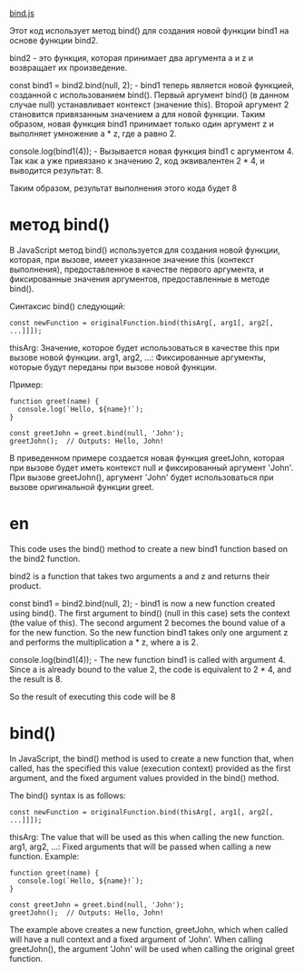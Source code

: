 [bind.js]()

Этот код использует метод bind() для создания новой функции bind1 на основе функции bind2.

bind2 - это функция, которая принимает два аргумента a и z и возвращает их произведение.

const bind1 = bind2.bind(null, 2); - bind1 теперь является новой функцией, созданной с использованием bind(). Первый аргумент bind() (в данном случае null) устанавливает контекст (значение this). Второй аргумент 2 становится привязанным значением a для новой функции. Таким образом, новая функция bind1 принимает только один аргумент z и выполняет умножение a * z, где a равно 2.

console.log(bind1(4)); - Вызывается новая функция bind1 с аргументом 4. Так как a уже привязано к значению 2, код эквивалентен 2 * 4, и выводится результат: 8.

Таким образом, результат выполнения этого кода будет 8



метод bind()
===
В JavaScript метод bind() используется для создания новой функции, которая, при вызове, имеет указанное значение this (контекст выполнения), предоставленное в качестве первого аргумента, и фиксированные значения аргументов, предоставленные в методе bind().

Синтаксис bind() следующий:

```
const newFunction = originalFunction.bind(thisArg[, arg1[, arg2[, ...]]]);

```



thisArg: Значение, которое будет использоваться в качестве this при вызове новой функции.
arg1, arg2, ...: Фиксированные аргументы, которые будут переданы при вызове новой функции.

Пример:

```
function greet(name) {
  console.log(`Hello, ${name}!`);
}

const greetJohn = greet.bind(null, 'John');
greetJohn();  // Outputs: Hello, John!

```


В приведенном примере создается новая функция greetJohn, которая при вызове будет иметь контекст null и фиксированный аргумент 'John'. При вызове greetJohn(), аргумент 'John' будет использоваться при вызове оригинальной функции greet.



en
===


This code uses the bind() method to create a new bind1 function based on the bind2 function.

bind2 is a function that takes two arguments a and z and returns their product.

const bind1 = bind2.bind(null, 2); - bind1 is now a new function created using bind(). The first argument to bind() (null in this case) sets the context (the value of this). The second argument 2 becomes the bound value of a for the new function. So the new function bind1 takes only one argument z and performs the multiplication a * z, where a is 2.

console.log(bind1(4)); - The new function bind1 is called with argument 4. Since a is already bound to the value 2, the code is equivalent to 2 * 4, and the result is 8.

So the result of executing this code will be 8


bind()
===
In JavaScript, the bind() method is used to create a new function that, when called, has the specified this value (execution context) provided as the first argument, and the fixed argument values provided in the bind() method.

The bind() syntax is as follows:


```
const newFunction = originalFunction.bind(thisArg[, arg1[, arg2[, ...]]]);

```



thisArg: The value that will be used as this when calling the new function.
arg1, arg2, ...: Fixed arguments that will be passed when calling a new function.
Example:


```
function greet(name) {
  console.log(`Hello, ${name}!`);
}

const greetJohn = greet.bind(null, 'John');
greetJohn();  // Outputs: Hello, John!

```

The example above creates a new function, greetJohn, which when called will have a null context and a fixed argument of 'John'. When calling greetJohn(), the argument 'John' will be used when calling the original greet function.